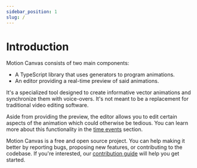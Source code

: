 ```yaml
---
sidebar_position: 1
slug: /
---
```


# Introduction

Motion Canvas consists of two main components:

- A TypeScript library that uses generators to program animations.
- An editor providing a real-time preview of said animations.

It's a specialized tool designed to create informative vector animations and
synchronize them with voice-overs. It's not meant to be a replacement for
traditional video editing software.

Aside from providing the preview, the editor allows you to edit certain aspects
of the animation which could otherwise be tedious. You can learn more about this
functionality in the [time events](/docs/time-events) section.

Motion Canvas is a free and open source project. You can help making it better
by reporting bugs, proposing new features, or contributing to the codebase. If
you're interested, our [contribution guide][contributing] will help you get
started.

[contributing]:
  https://github.com/motion-canvas/motion-canvas/blob/main/CONTRIBUTING.md
